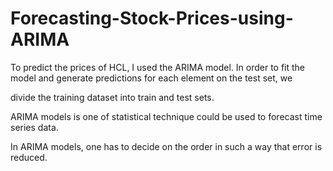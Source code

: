 # Forecasting-Stock-Prices-using-ARIMA

To predict the prices of HCL, I used the ARIMA model. In order to fit the model and generate predictions for each element on the test set, we 

divide the training dataset into train and test sets.


ARIMA models is one of statistical technique could be used to forecast time series data.

In ARIMA models, one has to decide on the order in such a way that error is reduced.








